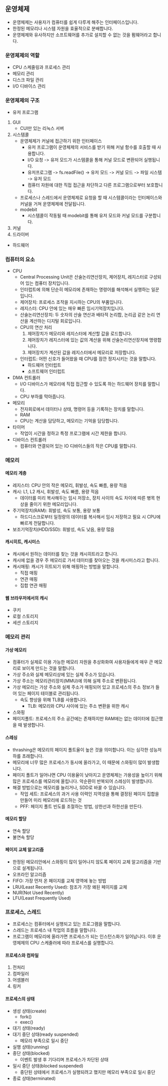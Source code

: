 ## 운영체제
- 운영체제는 사용자가 컴퓨터를 쉽게 다루게 해주는 인터페이스입니다.
- 한정된 메모리나 시스템 자원을 효율적으로 분배합니다.
- 운영체제와 유사하지만 소프트웨어를 추가로 설치할 수 없는 것을 펌웨어라고 합니다.

### 운영체제의 역할
- CPU 스케줄링과 프로세스 관리
- 메모리 관리
- 디스크 파일 관리
- I/O 디바이스 관리

### 운영체제의 구조
- 유저 프로그램
1. GUI
   - CUI만 있는 리눅스 서버
2. 시스템콜
   - 운영체제가 커널에 접근하기 위한 인터페이스
     - 유저 프로그램이 운영체제의 서비스를 받기 위해 커널 함수를 호출할 때 사용합니다. 
     - I/O 요청 -> 유저 모드가 시스템콜을 통해 커널 모드로 변환되어 실행됩니다.
     - 유저프로그램 -> fs.readFile() -> 유저 모드 -> 커널 모드 -> 파일 시스템 -> 유저 모드
     - 컴퓨터 자원에 대한 직접 접근을 차단하고 다른 프로그램으로부터 보호합니다.
   - 프로세스나 스레드에서 운영체제로 요청을 할 때 시스템콜이라는 인터페이스와 커널을 거쳐 운영체제에 전달됩니다.
   - modebit
     - 시스템콜이 작동될 때 modebit를 통해 유저 모드와 커널 모드를 구분합니다.
3. 커널
4. 드라이버
- 하드웨어

### 컴퓨터의 요소
- CPU
  - Central Processing Unit은 산술논리연산장치, 제어장치, 레지스터로 구성되어 있는 컴퓨터 장치입니다.
  - 인터럽트에 의해 단순히 메모리에 존재하는 명령어를 해석해서 실행하는 일꾼입니다.
  - 제어장치: 프로세스 조작을 지시하는 CPU의 부품입니다.
  - 레지스터: CPU 안에 있는 매우 빠른 임시기억장치입니다.
  - 산술논리연산장치: 두 숫자의 산술 연산과 배타적 논리합, 논리곱 같은 논리 연산을 계산하는 디지털 회로입니다.
  - CPU의 연산 처리
    1. 제어장치가 메모리와 레지스터에 계산할 값을 로드합니다.
    2. 제어장치가 레지스터에 있는 값의 계산을 위해 산술논리연산장치에 명령합니다.
    3. 제어장치가 계산된 값을 레지스터에서 메모리로 저장합니다.
  - 인터럽트: 어떤 신호가 들어왔을 때 CPU를 잠깐 정지시키는 것을 말합니다.
    - 하드웨어 인터럽트
    - 소프트웨어 인터럽트
- DMA 컨트롤러
  - I/O 디바이스가 메모리에 직접 접근할 수 있도록 하는 하드웨어 장치를 말합니다.
  - CPU 부하를 막아줍니다.
- 메모리
  - 전자회로에서 데이터나 상태, 명령어 등을 기록하는 장치를 말합니다.
  - RAM
  - CPU는 계산을 담당하고, 메모리는 기억을 담당합니다.
- 타이머
  - 작업이 시간을 정하고 특정 프로그램에 시간 제한을 합니다.
- 디바이스 컨트롤러
  - 컴퓨터와 연결되어 있는 IO 디바이스들의 작은 CPU를 말합니다.
  
### 메모리
#### 메모리 게층
- 레지스터: CPU 안의 작은 메모리, 휘발성, 속도 빠름, 용량 적음
- 캐시: L1, L2 캐시, 휘발성, 속도 빠름, 용량 적음
  - 데이터를 미리 복사해두는 임시 저장소, 장치 사이의 속도 차이에 따른 병목 현상을 줄이기 위한 메모리입니다.
- 주기억장치(RAM): 휘발성, 속도 보통, 용량 보통
  - 하드디스크로부터 일정량의 데이터를 복사해서 임시 저장하고 필요 시 CPU에 빠르게 전달합니다.
- 보조기억장치(HDD/SSD): 휘발성, 속도 낮음, 용량 많음

#### 캐시히트, 캐시미스
- 캐시에서 원하는 데이터를 찾는 것을 캐시히트라고 합니다.
- 캐시에 없을 경우 주 메모리로 가서 데이터를 찾아오는 것을 캐시미스라고 합니다.
- 캐시매핑: 캐시가 히트되기 위해 매핑하는 방법을 말합니다.
  - 직접 매핑
  - 연관 매핑
  - 집합 연관 매핑

#### 웹 브라우저에서의 캐시
- 쿠키
- 로컬 스토리지
- 세션 스토리지


### 메모리 관리
#### 가상 메모리
- 컴퓨터가 실제로 이용 가능한 메모리 자원을 추상화화여 사용자들에게 매우 큰 메모리로 보이게 만드는 것을 말합니다.
- 가상 주소와 실제 메모리상에 있는 실제 주소가 있습니다.
- 가상 주소는 메모리관리장치(MMU)에 의해 실제 주소로 변환됩니다.
- 가상 메모리는 가상 주소와 실제 주소가 매핑되어 있고 프로세스의 주소 정보가 들어 있는 페이지 테이블로 관리됩니다.
  - 속도 향상을 위해 TLB를 사용합니다.
    - TLB: 메모리와 CPU 사이에 있는 주소 변환을 위한 캐시
- 스와핑
- 페이지폴트: 프로세스의 주소 공간에는 존재하지만 RAM에는 없는 데이터에 접근했을 때 발생합니다.

#### 스레싱
- thrashing은 메모리의 페이지 폴트율이 높은 것을 의미합니다. 이는 심각한 성능저하를 초래합니다.
- 메모리에 너무 많은 프로세스가 동시에 올라가고, 이 때문에 스와핑이 많이 발생합니다.
- 페이지 폴트가 일어나면 CPU 이용율이 낮아지고 운영체제는 가용성을 높이기 위해 많은 프로세스를 메모리에 올립니다. 악순환이 반복되어 스레싱이 발생합니다.
- 해결 방법으로는 메모리를 늘리거나, SDD로 바꿀 수 있습니다.
  - 작업 세트: 프로세스의 과거 사용 이력인 지역성을 통해 결정된 페이지 집합을 만들어 미리 메모리에 로드하는 것
  - PFF: 페이지 폴트 빈도를 조절하는 방법, 상한선과 하한선을 만든다.

#### 메모리 할당
- 연속 할당
- 불연속 할당

#### 페이지 교체 알고리즘
- 한정된 메모리안에서 스와핑이 많이 일어나지 않도록 페이지 교체 알고리즘을 기반으로 설계됩니다.
- 오프라인 알고리즘
- FIFO: 가장 먼저 온 페이지를 교체 영역에 놓는 방법
- LRU(Least Recently Used): 참조가 가장 왜된 페이지를 교체
- NUR(Not Used Recently)
- LFU(Least Frequently Used)

### 프로세스, 스레드
- 프로세스는 컴퓨터에서 실행되고 있는 프로그램을 말합니다.
- 스레드는 프로세스 내 작업의 흐름을 말합니다.
- 프로그램이 메모리에 올라가면 프로세스가 되는 인스턴스화가 일어납니다. 이후 운영체제의 CPU 스케줄러에 따라 프로세스를 실행합니다.

#### 프로세스와 컴파일
1. 전처리
2. 컴파일러
3. 어셈블러
4. 링커

#### 프로세스의 상태
- 생성 상태(create)
  - fork()
  - exec()
- 대기 상태(ready)
- 대기 중단 상태(ready suspended)
  - 메모리 부족으로 일시 중단
- 실행 상태(running)
- 중단 상태(blocked)
  - 이벤트 발생 후 기다리며 프로세스가 차단된 상태
- 일시 중단 상태(blocked suspended)
  - 중단된 상테에서 프로세스가 실행되려고 했지만 메모리 부족으로 일시 중단
- 종료 상태(terminated)
